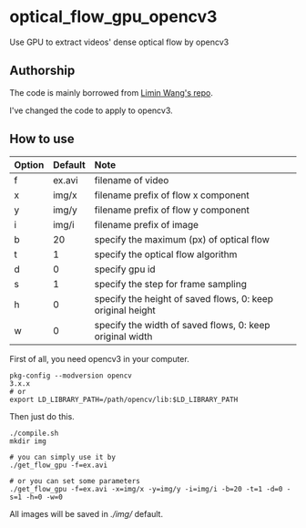 # optical_flow_gpu_opencv3
Use GPU to extract videos' dense optical flow by opencv3

## Authorship
The code is mainly borrowed from [Limin Wang's repo](https://github.com/wanglimin/dense_flow).

I've changed the code to apply to opencv3.

## How to use
Option | Default | Note 
:---   | :---    | :---
f  | ex.avi  | filename of video
x  | img/x   | filename prefix of flow x component
y  | img/y   | filename prefix of flow y component
i  | img/i   | filename prefix of image
b  | 20      | specify the maximum (px) of optical flow
t  | 1       | specify the optical flow algorithm
d  | 0       | specify gpu id
s  | 1       | specify the step for frame sampling
h  | 0       | specify the height of saved flows, 0: keep original height
w  | 0       | specify the width of saved flows,  0: keep original width

First of all, you need opencv3 in your computer.
```
pkg-config --modversion opencv
3.x.x
# or
export LD_LIBRARY_PATH=/path/opencv/lib:$LD_LIBRARY_PATH
```
Then just do this.
```
./compile.sh
mkdir img

# you can simply use it by
./get_flow_gpu -f=ex.avi

# or you can set some parameters
./get_flow_gpu -f=ex.avi -x=img/x -y=img/y -i=img/i -b=20 -t=1 -d=0 -s=1 -h=0 -w=0
```
All images will be saved in *./img/* default.
